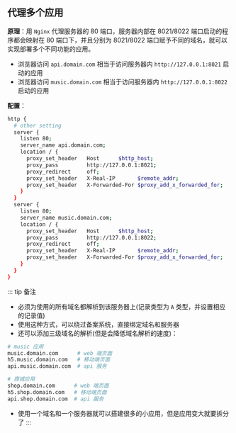 ## 代理多个应用

**原理**：用 `Nginx` 代理服务器的 80 端口，服务器内部在 8021/8022 端口启动的程序都会映射在 80 端口下，并且分别为 8021/8022 端口赋予不同的域名，就可以实现部署多个不同功能的应用。
+ 浏览器访问 `api.domain.com` 相当于访问服务器内 `http://127.0.0.1:8021` 启动的应用
+ 浏览器访问 `music.domain.com` 相当于访问服务器内 `http://127.0.0.1:8022` 启动的应用

**配置**：
```sh
http {
  # other setting
  server {
    listen 80;
    server_name api.domain.com;
    location / {
      proxy_set_header   Host      $http_host;
      proxy_pass         http://127.0.0.1:8021;
      proxy_redirect     off;
      proxy_set_header   X-Real-IP       $remote_addr;
      proxy_set_header   X-Forwarded-For $proxy_add_x_forwarded_for;
    }
  }
  server {
    listen 80;
    server_name music.domain.com;
    location / {
      proxy_set_header   Host      $http_host;
      proxy_pass         http://127.0.0.1:8022;
      proxy_redirect     off;
      proxy_set_header   X-Real-IP       $remote_addr;
      proxy_set_header   X-Forwarded-For $proxy_add_x_forwarded_for;
    }
  }
}
```

::: tip 备注
+ 必须为使用的所有域名都解析到该服务器上(记录类型为 `A` 类型，并设置相应的记录值)
+ 使用这种方式，可以绕过备案系统，直接绑定域名和服务器
+ 还可以添加三级域名的解析(但是会降低域名解析的速度)：
```sh
# music 应用
music.domain.com      # web 端页面
h5.music.domain.com   # 移动端页面
api.music.domain.com  # api 服务

# 商城应用
shop.domain.com      # web 端页面
h5.shop.domain.com   # 移动端页面
api.shop.domain.com  # api 服务
```
+ 使用一个域名和一个服务器就可以搭建很多的小应用，但是应用变大就要拆分了
:::